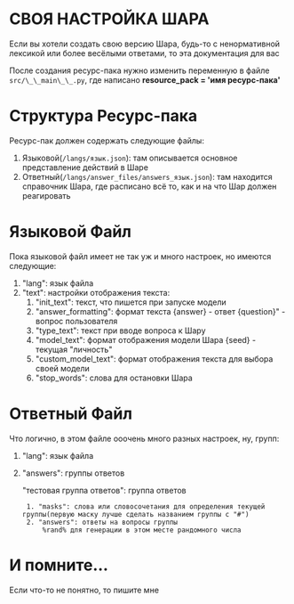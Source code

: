 # СВОЯ НАСТРОЙКА ШАРА

Если вы хотели создать свою версию Шара, будь-то с ненормативной лексикой или более весёлыми ответами, то эта документация для вас

После создания ресурс-пака нужно изменить переменную в файле `src/\_\_main\_\_.py`, где написано **resource_pack = 'имя ресурс-пака'**

# Структура Ресурс-пака

Ресурс-пак должен содержать следующие файлы:

1. Языковой(`/langs/язык.json`): там описывается основное представление действий в Шаре
2. Ответный(`/langs/answer_files/answers_язык.json`): там находится справочник Шара, где расписано всё то, как и на что Шар должен реагировать

# Языковой Файл

Пока языковой файл имеет не так уж и много настроек, но имеются следующие:

1. "lang": язык файла
2. "text": настройки отображения текста:
    1. "init_text": текст, что пишется при запуске модели
    2. "answer_formatting": формат текста
        {answer} - ответ
        {question}" - вопрос пользователя
    3. "type_text": текст при вводе вопроса к Шару
    4. "model_text": формат отображения модели Шара
        {seed} - текущая "личность"
    5. "custom_model_text": формат отображения текста для выбора своей модели
    6. "stop_words": слова для остановки Шара

# Ответный Файл

Что логично, в этом файле ооочень много разных настроек, ну,  групп:

1. "lang": язык файла
2. "answers": группы ответов

    "тестовая группа ответов": группа ответов

        1. "masks": слова или словосочетания для определения текущей группы(первую маску лучше сделать названием группы с "#")
        2. "answers": ответы на вопросы группы
            %rand% для генерации в этом месте рандомного числа

# И помните...
Если что-то не понятно, то пишите мне

